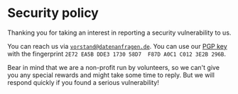 # Security policy

Thanking you for taking an interest in reporting a security vulnerability to us.

You can reach us via [`vorstand@datenanfragen.de`](mailto:vorstand@datenanfragen.de). You can use our [PGP key](https://www.datenanfragen.de/pgp/3E2B296B.asc) with the fingerprint `2E72 EA5B DDE3 1730 58D7  F87D A0C1 C012 3E2B 296B`.

Bear in mind that we are a non-profit run by volunteers, so we can't give you any special rewards and might take some time to reply.
But we will respond quickly if you found a serious vulnerability!
